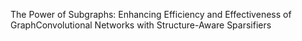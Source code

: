 The Power of Subgraphs: Enhancing Efficiency and Effectiveness of GraphConvolutional Networks with Structure-Aware Sparsifiers
